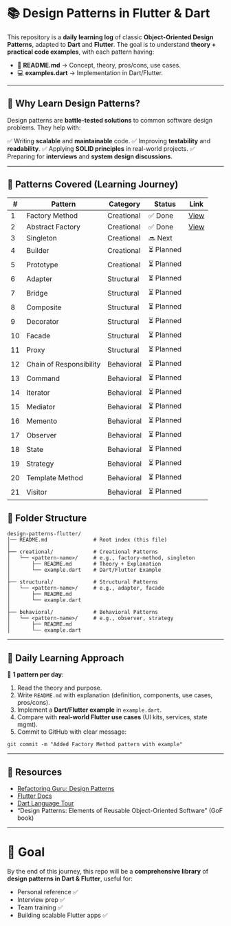 # 📚 Design Patterns in Flutter & Dart

This repository is a **daily learning log** of classic **Object-Oriented Design Patterns**, adapted to **Dart** and **Flutter**.
The goal is to understand **theory + practical code examples**, with each pattern having:

* 📖 **README.md** → Concept, theory, pros/cons, use cases.
* 💻 **examples.dart** → Implementation in Dart/Flutter.

---

## 🔹 Why Learn Design Patterns?

Design patterns are **battle-tested solutions** to common software design problems.
They help with:

✅ Writing **scalable** and **maintainable** code.
✅ Improving **testability** and **readability**.
✅ Applying **SOLID principles** in real-world projects.
✅ Preparing for **interviews** and **system design discussions**.

---

## 🔹 Patterns Covered (Learning Journey)

| #  | Pattern                 | Category   | Status    | Link                              |
| -- | ----------------------- | ---------- | --------- | --------------------------------- |
| 1  | Factory Method          | Creational | ✅ Done    | [View](./CreationalPatterns/Factory/)          |
| 2  | Abstract Factory        | Creational | ✅ Done    | [View](./CreationalPatterns/AbstractFactory/)        |
| 3  | Singleton               | Creational | 🔜 Next   | |
| 4  | Builder                 | Creational | ⏳ Planned | |
| 5  | Prototype               | Creational | ⏳ Planned | |
| 6  | Adapter                 | Structural | ⏳ Planned | |
| 7  | Bridge                  | Structural | ⏳ Planned | |
| 8  | Composite               | Structural | ⏳ Planned | |
| 9  | Decorator               | Structural | ⏳ Planned | |
| 10 | Facade                  | Structural | ⏳ Planned | |
| 11 | Proxy                   | Structural | ⏳ Planned | |
| 12 | Chain of Responsibility | Behavioral | ⏳ Planned | |
| 13 | Command                 | Behavioral | ⏳ Planned | |
| 14 | Iterator                | Behavioral | ⏳ Planned | |
| 15 | Mediator                | Behavioral | ⏳ Planned | |
| 16 | Memento                 | Behavioral | ⏳ Planned | |
| 17 | Observer                | Behavioral | ⏳ Planned | |
| 18 | State                   | Behavioral | ⏳ Planned | |
| 19 | Strategy                | Behavioral | ⏳ Planned | |
| 20 | Template Method         | Behavioral | ⏳ Planned | |
| 21 | Visitor                 | Behavioral | ⏳ Planned | |


## 📂 Folder Structure

```
design-patterns-flutter/
│── README.md               # Root index (this file)
│
├── creational/             # Creational Patterns
│   └── <pattern-name>/     # e.g., factory-method, singleton
│       ├── README.md       # Theory + Explanation
│       └── example.dart    # Dart/Flutter Example
│
├── structural/             # Structural Patterns
│   └── <pattern-name>/     # e.g., adapter, facade
│       ├── README.md
│       └── example.dart
│
├── behavioral/             # Behavioral Patterns
│   └── <pattern-name>/     # e.g., observer, strategy
│       ├── README.md
│       └── example.dart

```

---

## 🔹 Daily Learning Approach

📅 **1 pattern per day**:

1. Read the theory and purpose.
2. Write `README.md` with explanation (definition, components, use cases, pros/cons).
3. Implement a **Dart/Flutter example** in `example.dart`.
4. Compare with **real-world Flutter use cases** (UI kits, services, state mgmt).
5. Commit to GitHub with clear message:

```
git commit -m "Added Factory Method pattern with example"
```

---

## 🔹 Resources

* [Refactoring Guru: Design Patterns](https://refactoring.guru/design-patterns)
* [Flutter Docs](https://docs.flutter.dev)
* [Dart Language Tour](https://dart.dev/guides/language)
* “Design Patterns: Elements of Reusable Object-Oriented Software” (GoF book)

---

# 🚀 Goal

By the end of this journey, this repo will be a **comprehensive library** of **design patterns in Dart & Flutter**, useful for:

* Personal reference ✅
* Interview prep ✅
* Team training ✅
* Building scalable Flutter apps ✅
